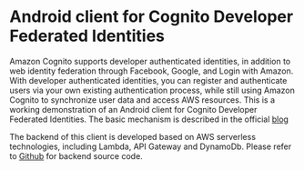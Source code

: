 # Android client for Cognito Developer Federated Identities
Amazon Cognito supports developer authenticated identities, in
 addition to web identity federation through Facebook, Google, and Login with Amazon. With developer authenticated identities, you can register and authenticate users via your own existing authentication process, while still using Amazon Cognito to synchronize user data and access AWS resources. This is a working demonstration of an Android client for Cognito Developer Federated Identities. The basic mechanism is described in the official [blog](https://aws.amazon.com/cn/blogs/mobile/understanding-amazon-cognito-authentication-part-2-developer-authenticated-identities/)

The backend of this client is developed based on AWS serverless technologies, including Lambda, API Gateway and DynamoDb. Please refer to [Github](https://github.com/xfsnow/serverless/tree/master/AuthenticateUser) for backend source code.
